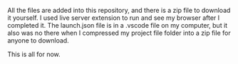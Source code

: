 All the files are added into this repository, and there is a zip file to download it yourself. I used live server extension to run and see my browser after I completed it.
The launch.json file is in a .vscode file on my computer, but it also was no there when I compressed my project file folder into a zip file for anyone to download.

This is all for now.
